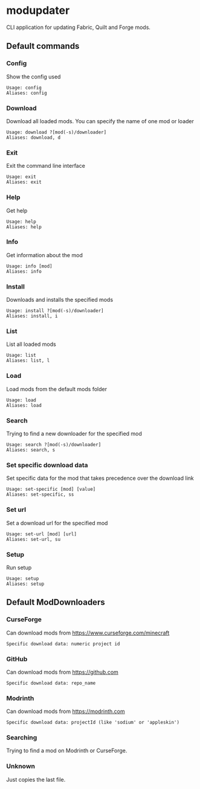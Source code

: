 # modupdater

CLI application for updating Fabric, Quilt and Forge mods.

## Default commands

### Config

Show the config used

    Usage: config
    Aliases: config

### Download

Download all loaded mods. You can specify the name of one mod or loader

    Usage: download ?[mod(-s)/downloader]
    Aliases: download, d

### Exit

Exit the command line interface

    Usage: exit
    Aliases: exit

### Help

Get help

    Usage: help
    Aliases: help

### Info

Get information about the mod

    Usage: info [mod]
    Aliases: info

### Install

Downloads and installs the specified mods

    Usage: install ?[mod(-s)/downloader]
    Aliases: install, i

### List

List all loaded mods

    Usage: list
    Aliases: list, l

### Load

Load mods from the default mods folder

    Usage: load
    Aliases: load

### Search

Trying to find a new downloader for the specified mod

    Usage: search ?[mod(-s)/downloader]
    Aliases: search, s

### Set specific download data

Set specific data for the mod that takes precedence over the download link

    Usage: set-specific [mod] [value]
    Aliases: set-specific, ss

### Set url

Set a download url for the specified mod

    Usage: set-url [mod] [url]
    Aliases: set-url, su

### Setup

Run setup

    Usage: setup
    Aliases: setup

## Default ModDownloaders

### CurseForge

Can download mods from https://www.curseforge.com/minecraft

    Specific download data: numeric project id

### GitHub

Can download mods from https://github.com

    Specific download data: repo_name

### Modrinth

Can download mods from https://modrinth.com

    Specific download data: projectId (like 'sodium' or 'appleskin')

### Searching

Trying to find a mod on Modrinth or CurseForge.

### Unknown

Just copies the last file.